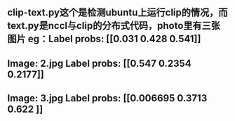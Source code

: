 clip-text.py这个是检测ubuntu上运行clip的情况，而text.py是nccl与clip的分布式代码，photo里有三张图片
eg：Label probs: [[0.031 0.428 0.541]]
--------------------------------------------------
Image: 2.jpg
Label probs: [[0.547  0.2354 0.2177]]
--------------------------------------------------
Image: 3.jpg
Label probs: [[0.006695 0.3713   0.622   ]]
--------------------------------------------------
